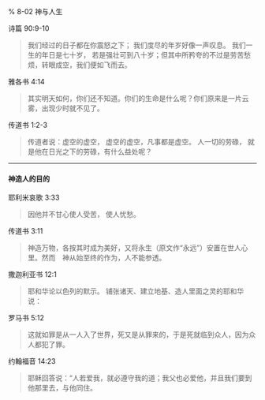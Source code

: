 % 8-02 神与人生

诗篇 90:9-10

> 我们经过的日子都在你震怒之下；
> 我们度尽的年岁好像一声叹息。
> 我们一生的年日是七十岁，
> 若是强壮可到八十岁；但其中所矜夸的不过是劳苦愁烦，转眼成空，我们便如飞而去。

雅各书 4:14

> 其实明天如何，你们还不知道。你们的生命是什么呢？你们原来是一片云雾，出现少时就不见了。

传道书 1:2-3

> 传道者说：虚空的虚空，
> 虚空的虚空，凡事都是虚空。
> 人一切的劳碌，
> 就是他在日光之下的劳碌，有什么益处呢？

------

#### 神造人的目的

耶利米哀歌 3:33

> 因他并不甘心使人受苦，
> 使人忧愁。

传道书 3:11

> 神造万物，各按其时成为美好，又将永生（原文作“永远”）安置在世人心里。然而　神从始至终的作为，人不能参透。

撒迦利亚书 12:1

> 耶和华论以色列的默示。
> 铺张诸天、建立地基、造人里面之灵的耶和华说：

罗马书 5:12

> 这就如罪是从一人入了世界，死又是从罪来的，于是死就临到众人，因为众人都犯了罪。

约翰福音 14:23

> 耶稣回答说：“人若爱我，就必遵守我的道；我父也必爱他，并且我们要到他那里去，与他同住。

